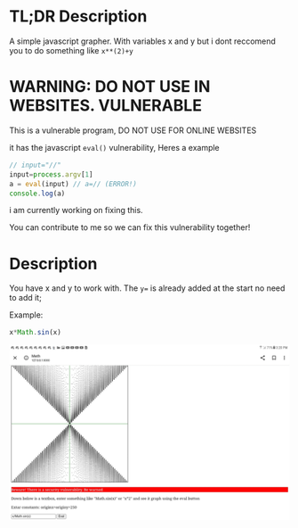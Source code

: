 # TL;DR Description 
A simple javascript grapher. With variables x and y but i dont reccomend you to do something like `x**(2)+y`

# WARNING: DO NOT USE IN WEBSITES. VULNERABLE 
This is a vulnerable program, DO NOT USE FOR ONLINE WEBSITES

it has the javascript `eval()` vulnerability, Heres a example

```js
// input="//"
input=process.argv[1]
a = eval(input) // a=// (ERROR!) 
console.log(a)
```

i am currently working on fixing this. 

You can contribute to me so we can fix this vulnerability together!


# Description


You have x and y to work with. The `y=` is already added at the start no need to add it; 

Example:
```js
x*Math.sin(x)
```

![MathSinXTimesX](pics/Screenshot_20240223-152004.jpg)
